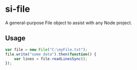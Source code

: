 # si-file

A general-purpose File object to assist with any Node project.

## Usage

```javascript
var file = new File("C:\myFile.txt");
file.write("some data").then(function() {
	var lines = file.readLinesSync();
});
```